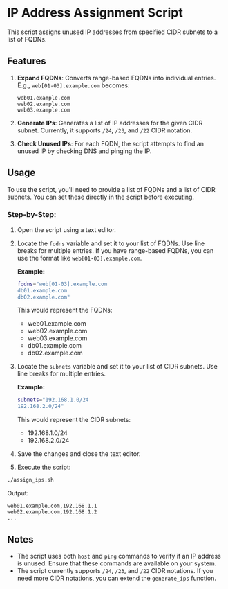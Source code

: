 # IP Address Assignment Script

This script assigns unused IP addresses from specified CIDR subnets to a list of FQDNs.

## Features

1. **Expand FQDNs**: Converts range-based FQDNs into individual entries. E.g., `web[01-03].example.com` becomes:
    ```
    web01.example.com
    web02.example.com
    web03.example.com
    ```

2. **Generate IPs**: Generates a list of IP addresses for the given CIDR subnet. Currently, it supports `/24`, `/23`, and `/22` CIDR notation. 

3. **Check Unused IPs**: For each FQDN, the script attempts to find an unused IP by checking DNS and pinging the IP.

## Usage

To use the script, you'll need to provide a list of FQDNs and a list of CIDR subnets. You can set these directly in the script before executing.

### Step-by-Step:

1. Open the script using a text editor.

2. Locate the `fqdns` variable and set it to your list of FQDNs. Use line breaks for multiple entries. If you have range-based FQDNs, you can use the format like `web[01-03].example.com`.

   **Example:**
   ```bash
   fqdns="web[01-03].example.com
   db01.example.com
   db02.example.com"
   ```

   This would represent the FQDNs:
   - web01.example.com
   - web02.example.com
   - web03.example.com
   - db01.example.com
   - db02.example.com

3. Locate the `subnets` variable and set it to your list of CIDR subnets. Use line breaks for multiple entries.

   **Example:**
   ```bash
   subnets="192.168.1.0/24
   192.168.2.0/24"
   ```

   This would represent the CIDR subnets:
   - 192.168.1.0/24
   - 192.168.2.0/24

4. Save the changes and close the text editor.

5. Execute the script:

```bash
./assign_ips.sh
```

Output:
```
web01.example.com,192.168.1.1
web02.example.com,192.168.1.2
...
```

## Notes

- The script uses both `host` and `ping` commands to verify if an IP address is unused. Ensure that these commands are available on your system.
- The script currently supports `/24`, `/23`, and `/22` CIDR notations. If you need more CIDR notations, you can extend the `generate_ips` function.

